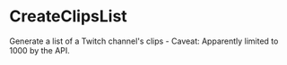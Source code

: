 # CreateClipsList
Generate a list of a Twitch channel's clips - Caveat: Apparently limited to 1000 by the API.
